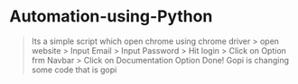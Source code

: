 # Automation-using-Python
> Its a simple script which open chrome using chrome driver > open website > Input Email > Input Password > Hit login > Click on Option frm Navbar > Click on Documentation Option Done!
Gopi is changing some code 
that is gopi